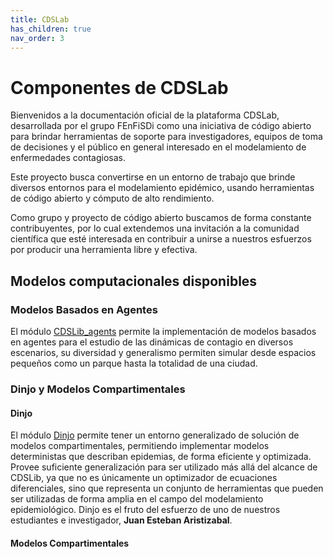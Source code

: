 ```yaml
---
title: CDSLab
has_children: true
nav_order: 3
---
```


# Componentes de CDSLab

Bienvenidos a la documentación oficial de la plataforma CDSLab, desarrollada por el grupo
FEnFiSDi como una iniciativa de código abierto para brindar herramientas de soporte para
investigadores, equipos de toma de decisiones y el público en general interesado en el
modelamiento de enfermedades contagiosas.

Este proyecto busca convertirse en un entorno de trabajo que brinde diversos entornos para
el modelamiento epidémico, usando herramientas de código abierto y cómputo de alto
rendimiento.

Como grupo y proyecto de código abierto buscamos de forma constante contribuyentes, por lo
cual extendemos una invitación a la comunidad científica que esté interesada en
contribuir a unirse a nuestros esfuerzos por producir una herramienta libre y efectiva.

## Modelos computacionales disponibles

### Modelos Basados en Agentes

El módulo [CDSLib_agents](https://github.com/fenfisdi/cdslib_agents) permite la
implementación de modelos basados en agentes para el estudio de las dinámicas de contagio
en diversos escenarios, su diversidad y generalismo permiten simular desde espacios
pequeños como un parque hasta la totalidad de una ciudad.

### Dinjo y Modelos Compartimentales

#### Dinjo
El módulo [Dinjo](https://github.com/fenfisdi/dinjo) permite tener un entorno generalizado
de solución de modelos compartimentales, permitiendo implementar modelos deterministas que
describan epidemias, de forma eficiente y optimizada. Provee suficiente generalización
para ser utilizado más allá del alcance de CDSLib, ya que no es únicamente un optimizador
de ecuaciones diferenciales, sino que representa un conjunto de herramientas que pueden
ser utilizadas de forma amplia en el campo del modelamiento epidemiológico. Dinjo es el
fruto del esfuerzo de uno de nuestros estudiantes e investigador, __Juan Esteban
Aristizabal__.

#### Modelos Compartimentales
